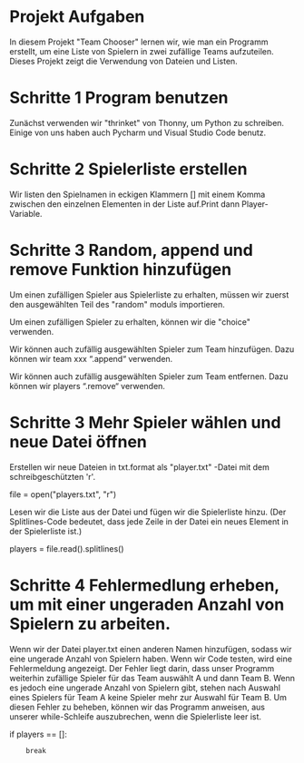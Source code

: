 # Projekt Aufgaben 
In diesem Projekt "Team Chooser" lernen wir, wie man ein Programm erstellt, um eine Liste von Spielern in zwei zufällige Teams aufzuteilen. Dieses Projekt zeigt die Verwendung von Dateien und Listen.


# Schritte 1 Program benutzen 
Zunächst verwenden wir "thrinket" von Thonny, um Python zu schreiben. Einige von uns haben auch Pycharm und Visual Studio Code benutz.  


# Schritte 2 Spielerliste erstellen
Wir listen den Spielnamen in eckigen Klammern [] mit einem Komma zwischen den einzelnen Elementen in der Liste auf.Print dann Player-Variable. 


# Schritte 3 Random, append und remove Funktion hinzufügen
Um einen zufälligen Spieler aus Spielerliste zu erhalten, müssen wir zuerst den ausgewählten Teil des "random" moduls importieren.

Um einen zufälligen Spieler zu erhalten, können wir die "choice" verwenden.

Wir können auch zufällig ausgewählten Spieler zum Team hinzufügen. Dazu können wir team xxx “.append“ verwenden.

Wir können auch zufällig ausgewählten Spieler zum Team entfernen. Dazu können wir players “.remove“ verwenden.


# Schritte 3 Mehr Spieler wählen und neue Datei öffnen
Erstellen wir neue Dateien in txt.format als "player.txt" -Datei mit dem schreibgeschützten 'r'.  

file = open("players.txt", "r")

Lesen wir die Liste aus der Datei und fügen wir die Spielerliste hinzu. (Der Splitlines-Code bedeutet, dass jede Zeile in der Datei ein neues Element in der Spielerliste ist.) 

players = file.read().splitlines()


# Schritte 4 Fehlermedlung erheben, um mit einer ungeraden Anzahl von Spielern zu arbeiten.
Wenn wir der Datei player.txt einen anderen Namen hinzufügen, sodass wir eine ungerade Anzahl von Spielern haben. Wenn wir Code testen, wird eine Fehlermeldung angezeigt. Der Fehler liegt darin, dass unser Programm weiterhin zufällige Spieler für das Team auswählt A und dann Team B. Wenn es jedoch eine ungerade Anzahl von Spielern gibt, stehen nach Auswahl eines Spielers für Team A keine Spieler mehr zur Auswahl für Team B. Um diesen Fehler zu beheben, können wir das Programm anweisen, aus unserer while-Schleife auszubrechen, wenn die Spielerliste leer ist.

 if players == []:
        
        break

